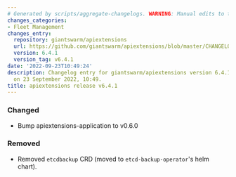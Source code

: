 ```yaml
---
# Generated by scripts/aggregate-changelogs. WARNING: Manual edits to this files will be overwritten.
changes_categories:
- Fleet Management
changes_entry:
  repository: giantswarm/apiextensions
  url: https://github.com/giantswarm/apiextensions/blob/master/CHANGELOG.md#641---2022-09-23
  version: 6.4.1
  version_tag: v6.4.1
date: '2022-09-23T10:49:24'
description: Changelog entry for giantswarm/apiextensions version 6.4.1, published
  on 23 September 2022, 10:49.
title: apiextensions release v6.4.1
---
```


### Changed
- Bump apiextensions-application to v0.6.0
### Removed
- Removed `etcdbackup` CRD (moved to `etcd-backup-operator`'s helm chart).
